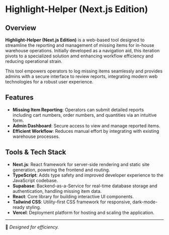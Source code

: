 # Highlight-Helper (Next.js Edition)

## Overview

**Highlight-Helper (Next.js Edition)** is a web-based tool designed to streamline the reporting and management of missing items for in-house warehouse operations. Initially developed as a navigation aid, this iteration pivots to a specialized solution amd enhancing workflow efficiency and reducing operational strain.

This tool empowers operators to log missing items seamlessly and provides admins with a secure interface to review reports, integrating modern web technologies for a robust user experience.

## Features

- **Missing Item Reporting**: Operators can submit detailed reports including cart numbers, order numbers, and quantities via an intuitive form.
- **Admin Dashboard**: Secure access to view and manage reported items.
- **Efficient Workflow**: Reduces manual effort by integrating with existing warehouse processes.

## Tools & Tech Stack

- **Next.js**: React framework for server-side rendering and static site generation, powering the frontend and routing.
- **TypeScript**: Adds type safety and improved developer experience to the JavaScript codebase.
- **Supabase**: Backend-as-a-Service for real-time database storage and authentication, handling missing item data.
- **React**: Core library for building interactive UI components.
- **Tailwind CSS**: Utility-first CSS framework for responsive, dark-mode-ready styling.
- **Vercel**: Deployment platform for hosting and scaling the application.

---

🔧 _Designed for efficiency._

